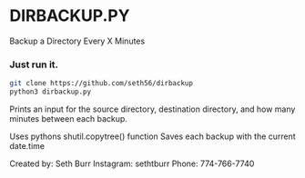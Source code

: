 # DIRBACKUP.PY
Backup a Directory Every X Minutes


### Just run it. 

```bash
git clone https://github.com/seth56/dirbackup
python3 dirbackup.py
```

Prints an input for the source directory, destination directory, and how many minutes between each backup.

Uses pythons shutil.copytree() function
Saves each backup with the current date.time


Created by: Seth Burr
Instagram: sethtburr
Phone: 774-766-7740
